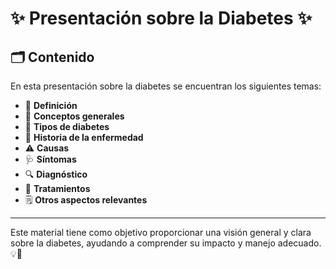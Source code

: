 # ✨ Presentación sobre la Diabetes ✨

## 🗂️ Contenido
En esta presentación sobre la diabetes se encuentran los siguientes temas:

- 📖 **Definición**
- 🧠 **Conceptos generales**
- 🍭 **Tipos de diabetes**
- 📜 **Historia de la enfermedad**
- ⚠️ **Causas**
- 🩺 **Síntomas**
- 🔍 **Diagnóstico**
- 💊 **Tratamientos**
- 🗒️ **Otros aspectos relevantes**

---

Este material tiene como objetivo proporcionar una visión general y clara sobre la diabetes, ayudando a comprender su impacto y manejo adecuado. 💡🌟
